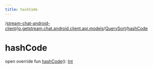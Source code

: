 ```yaml
---
title: hashCode
---
```

/[stream-chat-android-client](../../index.md)/[io.getstream.chat.android.client.api.models](../index.md)/[QuerySort](index.md)/[hashCode](hashCode.md)  
  
  
  
# hashCode  
open override fun [hashCode](hashCode.md)(): [Int](https://kotlinlang.org/api/latest/jvm/stdlib/kotlin/-int/index.html)
